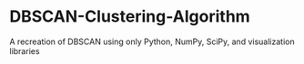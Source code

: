 # DBSCAN-Clustering-Algorithm

A recreation of DBSCAN using only Python, NumPy, SciPy, and visualization libraries
